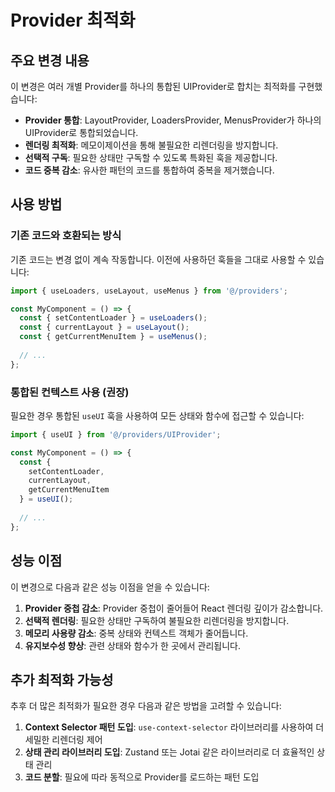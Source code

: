 # Provider 최적화

## 주요 변경 내용

이 변경은 여러 개별 Provider를 하나의 통합된 UIProvider로 합치는 최적화를 구현했습니다:

- **Provider 통합**: LayoutProvider, LoadersProvider, MenusProvider가 하나의 UIProvider로 통합되었습니다.
- **렌더링 최적화**: 메모이제이션을 통해 불필요한 리렌더링을 방지합니다.
- **선택적 구독**: 필요한 상태만 구독할 수 있도록 특화된 훅을 제공합니다.
- **코드 중복 감소**: 유사한 패턴의 코드를 통합하여 중복을 제거했습니다.

## 사용 방법

### 기존 코드와 호환되는 방식

기존 코드는 변경 없이 계속 작동합니다. 이전에 사용하던 훅들을 그대로 사용할 수 있습니다:

```jsx
import { useLoaders, useLayout, useMenus } from '@/providers';

const MyComponent = () => {
  const { setContentLoader } = useLoaders();
  const { currentLayout } = useLayout();
  const { getCurrentMenuItem } = useMenus();
  
  // ...
};
```

### 통합된 컨텍스트 사용 (권장)

필요한 경우 통합된 `useUI` 훅을 사용하여 모든 상태와 함수에 접근할 수 있습니다:

```jsx
import { useUI } from '@/providers/UIProvider';

const MyComponent = () => {
  const { 
    setContentLoader, 
    currentLayout, 
    getCurrentMenuItem 
  } = useUI();
  
  // ...
};
```

## 성능 이점

이 변경으로 다음과 같은 성능 이점을 얻을 수 있습니다:

1. **Provider 중첩 감소**: Provider 중첩이 줄어들어 React 렌더링 깊이가 감소합니다.
2. **선택적 렌더링**: 필요한 상태만 구독하여 불필요한 리렌더링을 방지합니다.
3. **메모리 사용량 감소**: 중복 상태와 컨텍스트 객체가 줄어듭니다.
4. **유지보수성 향상**: 관련 상태와 함수가 한 곳에서 관리됩니다.

## 추가 최적화 가능성

추후 더 많은 최적화가 필요한 경우 다음과 같은 방법을 고려할 수 있습니다:

1. **Context Selector 패턴 도입**: `use-context-selector` 라이브러리를 사용하여 더 세밀한 리렌더링 제어
2. **상태 관리 라이브러리 도입**: Zustand 또는 Jotai 같은 라이브러리로 더 효율적인 상태 관리
3. **코드 분할**: 필요에 따라 동적으로 Provider를 로드하는 패턴 도입
